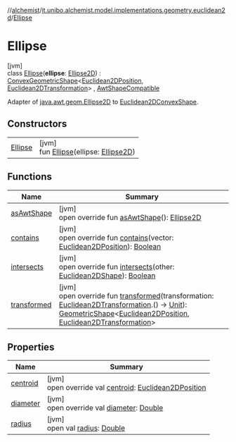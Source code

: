 //[alchemist](../../../index.md)/[it.unibo.alchemist.model.implementations.geometry.euclidean2d](../index.md)/[Ellipse](index.md)

# Ellipse

[jvm]\
class [Ellipse](index.md)(**ellipse**: [Ellipse2D](https://docs.oracle.com/javase/8/docs/api/java/awt/geom/Ellipse2D.html)) : [ConvexGeometricShape](../../it.unibo.alchemist.model.interfaces.geometry/-convex-geometric-shape/index.md)<[Euclidean2DPosition](../../it.unibo.alchemist.model.implementations.positions/-euclidean2-d-position/index.md), [Euclidean2DTransformation](../../it.unibo.alchemist.model.interfaces.geometry.euclidean2d/-euclidean2-d-transformation/index.md)> , [AwtShapeCompatible](../../it.unibo.alchemist.model.implementations.geometry/-awt-shape-compatible/index.md)

Adapter of [java.awt.geom.Ellipse2D](https://docs.oracle.com/javase/8/docs/api/java/awt/geom/Ellipse2D.html) to [Euclidean2DConvexShape](../../it.unibo.alchemist.model.interfaces.geometry.euclidean2d/index.md#-786369621%2FClasslikes%2F-267951372).

## Constructors

| | |
|---|---|
| [Ellipse](-ellipse.md) | [jvm]<br>fun [Ellipse](-ellipse.md)(ellipse: [Ellipse2D](https://docs.oracle.com/javase/8/docs/api/java/awt/geom/Ellipse2D.html)) |

## Functions

| Name | Summary |
|---|---|
| [asAwtShape](as-awt-shape.md) | [jvm]<br>open override fun [asAwtShape](as-awt-shape.md)(): [Ellipse2D](https://docs.oracle.com/javase/8/docs/api/java/awt/geom/Ellipse2D.html) |
| [contains](contains.md) | [jvm]<br>open override fun [contains](contains.md)(vector: [Euclidean2DPosition](../../it.unibo.alchemist.model.implementations.positions/-euclidean2-d-position/index.md)): [Boolean](https://kotlinlang.org/api/latest/jvm/stdlib/kotlin/-boolean/index.html) |
| [intersects](intersects.md) | [jvm]<br>open override fun [intersects](intersects.md)(other: [Euclidean2DShape](../../it.unibo.alchemist.model.interfaces.geometry.euclidean2d/index.md#1496739300%2FClasslikes%2F-267951372)): [Boolean](https://kotlinlang.org/api/latest/jvm/stdlib/kotlin/-boolean/index.html) |
| [transformed](transformed.md) | [jvm]<br>open override fun [transformed](transformed.md)(transformation: [Euclidean2DTransformation](../../it.unibo.alchemist.model.interfaces.geometry.euclidean2d/-euclidean2-d-transformation/index.md).() -> [Unit](https://kotlinlang.org/api/latest/jvm/stdlib/kotlin/-unit/index.html)): [GeometricShape](../../it.unibo.alchemist.model.interfaces.geometry/-geometric-shape/index.md)<[Euclidean2DPosition](../../it.unibo.alchemist.model.implementations.positions/-euclidean2-d-position/index.md), [Euclidean2DTransformation](../../it.unibo.alchemist.model.interfaces.geometry.euclidean2d/-euclidean2-d-transformation/index.md)> |

## Properties

| Name | Summary |
|---|---|
| [centroid](centroid.md) | [jvm]<br>open override val [centroid](centroid.md): [Euclidean2DPosition](../../it.unibo.alchemist.model.implementations.positions/-euclidean2-d-position/index.md) |
| [diameter](diameter.md) | [jvm]<br>open override val [diameter](diameter.md): [Double](https://kotlinlang.org/api/latest/jvm/stdlib/kotlin/-double/index.html) |
| [radius](index.md#1089834465%2FProperties%2F-267951372) | [jvm]<br>open val [radius](index.md#1089834465%2FProperties%2F-267951372): [Double](https://kotlinlang.org/api/latest/jvm/stdlib/kotlin/-double/index.html) |

